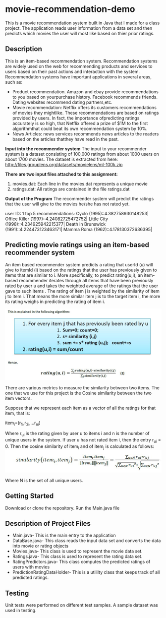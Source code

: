 # movie-recommendation-demo
This is a movie recommendation system built in Java that I made for a class project.  The application reads user information from a data set and then predicts which movies the user will most like based on thier prior ratings.  

## Description
This is an item-based recommendation system. Recommendation systems are widely used on the web for recommending products and services to users based on their past actions and interaction with the system. Recommendation systems have important applications in several areas, such as:
* Product recommendation. Amazon and ebay provide recommendations to you based on yourpurchase history. Facebook recommends friends. Dating websites recommend dating partners,etc.
* Movie recommendation: Netflix offers its customers recommendations of movies they mightlike. These recommendations are based on ratings provided by users. In fact, the importance ofpredicting ratings accurately is so high, that Netflix offered a prize of $1M to the first algorithmthat could beat its own recommendation system by 10%.
* News Articles: news services recommends news articles to the readers based on the articles thatthey have read in the past.

**Input into the recommender system**
The input to your recommender system is a dataset consisting of 100,000 ratings from about 1000 users on about 1700 movies. The dataset is extracted from here: http://files.grouplens.org/datasets/movielens/ml-100k.zip

**There are two input files attached to this assignment:**
1. movies.dat: Each line in the movies.dat represents a unique movie
2. ratings.dat: All ratings are contained in the file ratings.dat

**Output of the Program**
The recommender system will predict the ratings that the user will give to the movies he/she has not rated yet.

user ID: 1 top 5 recommendations: Cyclo (1995)::4.382758930148253| Office Killer (1997)::4.24082725472752| Little City (1998)::4.234925942215377| Death in Brunswick (1991)::4.224473123463171| Mamma Roma (1962)::4.178130372636395|

## Predicting movie ratings using an item-based recommender system
An item based recommender system predicts a rating that userId (u) will give to itemId (i) based on the ratings that the user has previously given to items that are similar to i. More specifically, to predict rating(u,i), an item-based recommender iterates through all items that have been previously rated by user u and takes the weighted average of the ratings that the user gave to such items . The rating of item j is weighted by the similarity of item j to item i. That means the more similar item j is to the target item i, the more its rating weighs in predicting the rating of item i.

![alt text][logo1]

[logo1]: https://github.com/ChrisToplikar/movie-recommendation-demo/blob/master/algorithm%20of%20recommender.JPG?raw=true
 "Algorithm"
 
There are various metrics to measure the similarity between two items. The one that we use for this project is the Cosine similarity between the two item vectors.

Suppose that we represent each item as a vector of all the ratings for that item, that is:

item<sub>i</sub>=(r<sub>1i</sub>,r<sub>2i</sub>,...r<sub>ni</sub>)

Where r<sub>ui</sub> is the rating given by user u to items i and n is the number of unique users in the system. If user u has not rated item i, then the entry r<sub>ui</sub> = 0.
Then the cosine similarity of item<sub>i</sub> and of item<sub>j</sub> is calculated as follows:
![alt text][logo2]

[logo2]: https://github.com/ChrisToplikar/movie-recommendation-demo/blob/master/cosine%20similarity.JPG?raw=true
 "Cosine Similarity"
 
 Where N is the set of all unique users.

## Getting Started
Download or clone the repository. Run the Main.java file

## Description of Project Files
* Main.java- This is the main entry to the application
* DataBase.java- This class reads the input data set and converts the data into movie or rating objects
* Movies.java- This class is used to represent the movie data set.
* Ratings.java- This class is used to represent the rating data set.
* RatingPredictors.java- This class computes the predicted ratings of users with movies
* PredictionRatingDataHolder- This is a utililty class that keeps track of all predicted ratings.

## Testing
Unit tests were performed on different test samples.  A sample dataset was used in testing.




